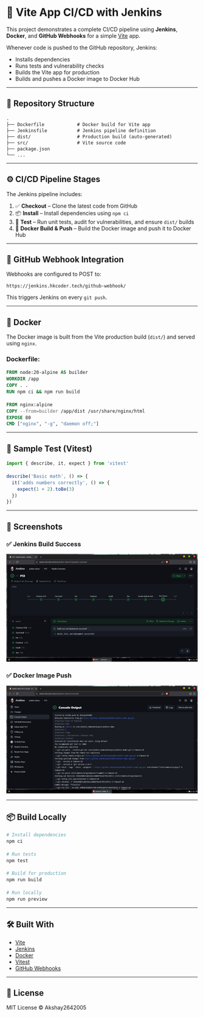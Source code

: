 # 🚀 Vite App CI/CD with Jenkins

This project demonstrates a complete CI/CD pipeline using **Jenkins**, **Docker**, and **GitHub Webhooks** for a simple [Vite](https://vitejs.dev) app.

Whenever code is pushed to the GitHub repository, Jenkins:
- Installs dependencies
- Runs tests and vulnerability checks
- Builds the Vite app for production
- Builds and pushes a Docker image to Docker Hub

---

## 📂 Repository Structure

```
.
├── Dockerfile            # Docker build for Vite app
├── Jenkinsfile           # Jenkins pipeline definition
├── dist/                 # Production build (auto-generated)
├── src/                  # Vite source code
├── package.json
└── ...
```

---

## ⚙️ CI/CD Pipeline Stages

The Jenkins pipeline includes:

1. ✅ **Checkout** – Clone the latest code from GitHub
2. 📦 **Install** – Install dependencies using `npm ci`
3. 🧪 **Test** – Run unit tests, audit for vulnerabilities, and ensure `dist/` builds
4. 🐳 **Docker Build & Push** – Build the Docker image and push it to Docker Hub

---

## 🐙 GitHub Webhook Integration

Webhooks are configured to POST to:

```
https://jenkins.hkcoder.tech/github-webhook/
```

This triggers Jenkins on every `git push`.

---

## 🐳 Docker

The Docker image is built from the Vite production build (`dist/`) and served using `nginx`.

### Dockerfile:
```Dockerfile
FROM node:20-alpine AS builder
WORKDIR /app
COPY . .
RUN npm ci && npm run build

FROM nginx:alpine
COPY --from=builder /app/dist /usr/share/nginx/html
EXPOSE 80
CMD ["nginx", "-g", "daemon off;"]
```

---

## 🧪 Sample Test (Vitest)

```js
import { describe, it, expect } from 'vitest'

describe('Basic math', () => {
  it('adds numbers correctly', () => {
    expect(1 + 2).toBe(3)
  })
})
```

---

## 📸 Screenshots

### ✅ Jenkins Build Success
![Jenkins Build Success](./screenshot-1.png)

### ✅ Docker Image Push
![Github Scm Push Trigger Success](./screenshot-2.png)

---

## 📦 Build Locally

```bash
# Install dependencies
npm ci

# Run tests
npm test

# Build for production
npm run build

# Run locally
npm run preview
```

---

## 🛠️ Built With

- [Vite](https://vitejs.dev)
- [Jenkins](https://www.jenkins.io)
- [Docker](https://www.docker.com)
- [Vitest](https://vitest.dev)
- [GitHub Webhooks](https://docs.github.com/en/webhooks)

---

## 📜 License

MIT License © Akshay2642005
